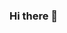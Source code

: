 ### Hi there 👋

<!--
- 👋 Hi, I'm @getachewhundera
- 🔭 I’m currently working on a webpage called CLC DRYWALL. 
- 🎓 I am finshing up a Full Stack Engineering Program at Prime Digital Academy and have a background in Health Science. 
- 📫 How to reach me: www.linkedin.com/in/getachewhundera
-->
